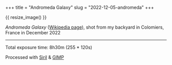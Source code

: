 +++
title = "Andromeda Galaxy"
slug = "2022-12-05-andromeda"
+++

{{ resize_image() }}

*Andromeda Galaxy* ([Wikipedia page](https://en.wikipedia.org/wiki/Andromeda_Galaxy)), shot from my backyard in Colomiers, France in December 2022

---

Total exposure time: 8h30m (255 * 120s)

Processed with [Siril](https://siril.org) & [GIMP](https://www.gimp.org/)

